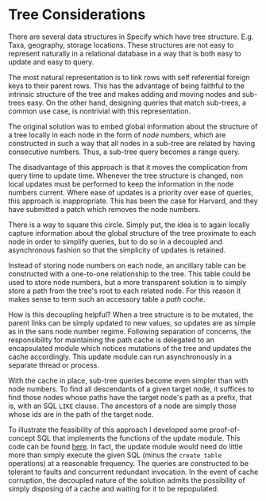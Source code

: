 Tree Considerations
==========

There are several data structures in Specify which have tree
structure. E.g. Taxa, geography, storage locations. These structures
are not easy to represent naturally in a relational database in a way
that is both easy to update and easy to query.

The most natural representation is to link rows with self referential
foreign keys to their parent rows. This has the advantage of being
faithful to the intrinsic structure of the tree and makes adding and
moving nodes and sub-trees easy. On the other hand, designing queries
that match sub-trees, a common use case, is nontrivial with this
representation.

The original solution was to embed global information about the
structure of a tree locally in each node in the form of *node
numbers*, which are constructed in such a way that all nodes in a
sub-tree are related by having consecutive numbers. Thus, a sub-tree
query becomes a range query.

The disadvantage of this approach is that it moves the complication
from query time to update time. Whenever the tree structure is
changed, non local updates must be performed to keep the information in
the node numbers current. Where ease of updates is a priority over
ease of queries, this approach is inappropriate. This has been the
case for Harvard, and they have submitted a patch which removes the
node numbers.

There is a way to square this circle. Simply put, the idea is to again
locally capture information about the global structure of the tree
proximate to each node in order to simplify queries, but to do so in a
decoupled and asynchronous fashion so that the simplicity of updates
is retained.

Instead of storing node numbers on each node, an ancillary table can
be constructed with a one-to-one relationship to the tree. This table
could be used to store node numbers, but a more transparent solution
is to simply store a path from the tree's root to each related
node. For this reason it makes sense to term such an accessory table
a *path cache*.

How is this decoupling helpful? When a tree structure is to be
mutated, the parent links can be simply updated to new values, so
updates are as simple as in the sans node number regime. Following
separation of concerns, the responsibility for maintaining the path
cache is delegated to an encapsulated module which notices mutations
of the tree and updates the cache accordingly. This update module can
run asynchronously in a separate thread or process.

With the cache in place, sub-tree queries become even simpler than with
node numbers. To find all descendants of a given target node, it
suffices to find those nodes whose paths have the target node's path
as a prefix, that is, with an SQL `LIKE` clause. The ancestors of a
node are simply those whose ids are in the path of the target node.

To illustrate the feasibility of this approach I developed some
proof-of-concept SQL that implements the functions of the update
module. This code can be found
[here](https://gist.github.com/96a5fd7f7105671df074). In fact, the
update module would need do little more than simply execute the given
SQL (minus the `create table` operations) at a reasonable
frequency. The queries are constructed to be tolerant to faults and
concurrent redundant invocation. In the event of cache corruption, the
decoupled nature of the solution admits the possibility of simply
disposing of a cache and waiting for it to be repopulated.


